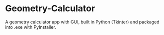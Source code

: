 # Geometry-Calculator
A geometry calculator app with GUI, built in Python (Tkinter) and packaged into .exe with PyInstaller.
